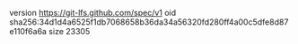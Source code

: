version https://git-lfs.github.com/spec/v1
oid sha256:34d1d4a6525f1db7068658b36da34a56320fd280ff4a00c5dfe8d87e110f6a6a
size 23305
